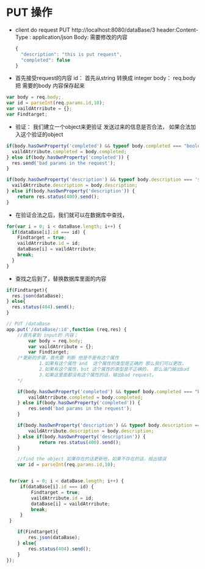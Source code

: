 # PUT 操作

- client do request
  PUT http://localhost:8080/dataBase/3
  header:Content-Type : application/json
  Body: 需要修改的内容
  ```javascript
  {
  	"description": "this is put request",
  	"completed": false
  }
  ```
- 首先接受request的内容
  id： 首先从string 转换成 integer
  body： req.body 把 需要的body 内容保存起来

```javascript
var body = req.body;
var id = parseInt(req.params.id,10);
var vaildAtrribute = {};
var Findtarget;
```

- 验证： 我们建立一个object来更验证 发送过来的信息是否合法， 如果合法加入这个验证的object
```javascript
if(body.hasOwnProperty('completed') && typeof body.completed === "boolean"){
  vaildAtrribute.completed = body.completed;
} else if(body.hasOwnProperty('completed')) {
  res.send('bad params in the request');
}

if(body.hasOwnProperty('description') && typeof body.description === 'string' && body.description.trim().length > 0){
  vaildAtrribute.description = body.description;
} else if(body.hasOwnProperty('description')) {
    return res.status(400).send();
}
```
- 在验证合法之后，我们就可以在数据库中查找，
```javascript
for(var i = 0; i < dataBase.length; i++) {
  if(dataBase[i].id === id) {
    Findtarget = true;
    vaildAtrribute.id = id;
    dataBase[i] = vaildAtrribute;
    break;
  }
}
```

- 查找之后到了，替换数据库里面的内容
```javascript
if(Findtarget){
  res.json(dataBase);
} else{
  res.status(404).send();
}
```


```javascript
// PUT /dataBase
app.put('/dataBase/:id',function (req,res) {
	//首先拿到 input的 内容；
		var body = req.body;
		var vaildAtrribute = {};
		var Findtarget;
	/*更新的步骤，首先要 判断 他是不是有这个属性
			1.如果有这个属性 and  这个属性的类型是正确的 那么我们可以更改，
			2.如果有这个属性，but 这个属性的类型是不正确的， 那么油门输出bad
			3.如果这里面都没有这个属性的话，输出bad request。
	*/

	if(body.hasOwnProperty('completed') && typeof body.completed === "boolean"){
		vaildAtrribute.completed = body.completed;
	} else if(body.hasOwnProperty('completed')) {
		res.send('bad params in the request');
	}

	if(body.hasOwnProperty('description') && typeof body.description === 'string' && body.description.trim().length > 0){
		vaildAtrribute.description = body.description;
	} else if(body.hasOwnProperty('description')) {
			return res.status(400).send();
	}

	//find the object 如果存在的话更新他，如果不存在的话，抛出错误
	var id = parseInt(req.params.id,10);


 for(var i = 0; i < dataBase.length; i++) {
	 if(dataBase[i].id === id) {
		 Findtarget = true;
		 vaildAtrribute.id = id;
		 dataBase[i] = vaildAtrribute;
		 break;
	 }
 }

	if(Findtarget){
		res.json(dataBase);
	} else{
		res.status(404).send();
	}
});
```
